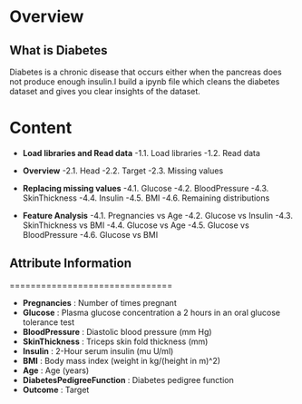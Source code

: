 Overview
========
## What is Diabetes

Diabetes is a chronic disease that occurs either when the pancreas does not produce enough insulin.I build a ipynb file which cleans the diabetes dataset and gives
you clear insights of the dataset.

Content
================

+ **Load libraries and Read data**
  -1.1. Load libraries
  -1.2. Read data

+ **Overview**
  -2.1. Head
  -2.2. Target
  -2.3. Missing values

+ **Replacing missing values**
  -4.1. Glucose
  -4.2. BloodPressure
  -4.3. SkinThickness
  -4.4. Insulin
  -4.5. BMI
  -4.6. Remaining distributions

+ **Feature Analysis**
  -4.1. Pregnancies vs Age
  -4.2. Glucose vs Insulin
  -4.3. SkinThickness vs BMI
  -4.4. Glucose vs Age
  -4.5. Glucose vs BloodPressure
  -4.6. Glucose vs BMI

## Attribute Information
===============================

+ **Pregnancies** : Number of times pregnant
+ **Glucose** : Plasma glucose concentration a 2 hours in an oral glucose tolerance test
+ **BloodPressure** : Diastolic blood pressure (mm Hg)
+ **SkinThickness** : Triceps skin fold thickness (mm)
+ **Insulin** : 2-Hour serum insulin (mu U/ml)
+ **BMI** : Body mass index (weight in kg/(height in m)^2)
+ **Age** : Age (years)
+ **DiabetesPedigreeFunction** : Diabetes pedigree function
+ **Outcome** : Target
